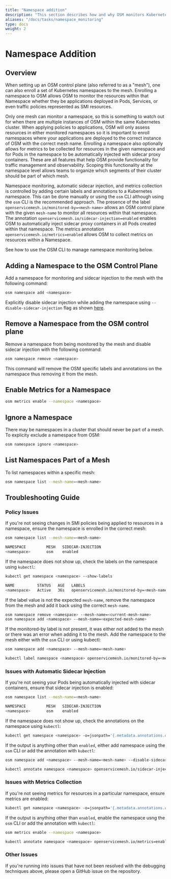 ```yaml
---
title: "Namespace addition"
description: "This section describes how and why OSM monitors Kubernetes namespaces"
aliases: "/docs/tasks/namespace_monitoring"
type: docs
weight: 2
---
```


# Namespace Addition

## Overview

When setting up an OSM control plane (also referred to as a "mesh"), one can also enroll a set of Kubernetes namespaces to the mesh. Enrolling a namespace to OSM allows OSM to monitor the resources within that Namespace whether they be applications deployed in Pods, Services, or even traffic policies represented as SMI resources.

Only one mesh can monitor a namespace, so this is something to watch out for when there are multiple instances of OSM within the same Kubernetes cluster. When applying policies to applications, OSM will only assess resources in either monitored namespaces so it is important to enroll namespaces where your applications are deployed to the correct instance of OSM with the correct mesh name.
Enrolling a namespace also optionally allows for metrics to be collected for resources in the given namespace and for Pods in the namespace to be automatically injected with sidecar proxy containers. These are all features that help OSM provide functionality for traffic management and observability. Scoping this functionality at the namespace level allows teams to organize which segments of
their cluster should be part of which mesh.

Namespace monitoring, automatic sidecar injection, and metrics collection is controlled by adding certain labels and annotations to a Kubernetes namespace. This can be done manually or using the `osm` CLI although using the `osm` CLI is the recommended approach. The presence of the label `openservicemesh.io/monitored-by=<mesh-name>` allows an OSM control plane with the given `mesh-name` to monitor
all resources within that namespace. The annotation `openservicemesh.io/sidecar-injection=enabled` enables OSM to automatically inject sidecar proxy containers in all Pods created within that namespace. The metrics annotation `openservicemesh.io/metrics=enabled` allows OSM to collect metrics on resources within a Namespace.

See how to use the OSM CLI to manage namespace monitoring below.

## Adding a Namespace to the OSM Control Plane

Add a namespace for monitoring and sidecar injection to the mesh with the following command:

```bash
osm namespace add <namespace>
```

Explicitly disable sidecar injection while adding the namespace using `--disable-sidecar-injection` flag as shown [here](/docs/guides/app_onboarding/sidecar_injection/#explicitly-disabling-automatic-sidecar-injection-on-namespaces).

## Remove a Namespace from the OSM control plane

Remove a namespace from being monitored by the mesh and disable sidecar injection with the following command:

```bash
osm namespace remove <namespace>
```

This command will remove the OSM specific labels and annotations on the namespace thus removing it from the mesh.

## Enable Metrics for a Namespace

```bash
osm metrics enable --namespace <namespace>
```

## Ignore a Namespace

There may be namespaces in a cluster that should never be part of a mesh. To explicity exclude a namespace from OSM:

```bash
osm namespace ignore <namespace>
```

## List Namespaces Part of a Mesh

To list namespaces within a specific mesh:

```bash
osm namespace list --mesh-name=<mesh-name>
```

## Troubleshooting Guide

### Policy Issues

If you're not seeing changes in SMI policies being applied to resources in a namespace, ensure the namespace is enrolled in the correct mesh:

```bash
osm namespace list --mesh-name=<mesh-name>

NAMESPACE         MESH   SIDECAR-INJECTION
<namespace>       osm    enabled
```

If the namespace does not show up, check the labels on the namespace using `kubectl`:

```bash
kubectl get namespace <namespace> --show-labels

NAME          STATUS   AGE   LABELS
<namespace>   Active   36s   openservicemesh.io/monitored-by=<mesh-name>
```

If the label value is not the expected `mesh-name`, remove the namespace from the mesh and add it back using the correct `mesh-name`.

```bash
osm namespace remove <namespace> --mesh-name=<current-mesh-name>
osm namespace add <namespace> --mesh-name=<expected-mesh-name>
```

If the monitored-by label is not present, it was either not added to the mesh or there was an error when adding it to the mesh.
Add the namespace to the mesh either with the `osm` CLI or using kubectl:

```bash
osm namespace add <namespace> --mesh-name=<mesh-name>
```

```bash
kubectl label namespace <namespace> openservicemesh.io/monitored-by=<mesh-name>
```

### Issues with Automatic Sidecar Injection

If you're not seeing your Pods being automatically injected with sidecar containers, ensure that sidecar injection is enabled:

```bash
osm namespace list --mesh-name=<mesh-name>

NAMESPACE         MESH   SIDECAR-INJECTION
<namespace>       osm    enabled
```

If the namespace does not show up, check the annotations on the namespace using `kubectl`:

```bash
kubectl get namespace <namespace> -o=jsonpath='{.metadata.annotations.openservicemesh\.io\/sidecar-injection}'
```

If the output is anything other than `enabled`, either add namespace using the `osm` CLI or add the annotation with `kubectl`:

```bash
osm namespace add <namespace> --mesh-name=<mesh-name> --disable-sidecar-injection=false
```

```bash
kubectl annotate namespace <namespace> openservicemesh.io/sidecar-injection=enabled --overwrite
```

### Issues with Metrics Collection

If you're not seeing metrics for resources in a particular namespace, ensure metrics are enabled:

```bash
kubectl get namespace <namespace> -o=jsonpath='{.metadata.annotations.openservicemesh\.io\/metrics}'
```

If the output is anything other than `enabled`, enable the namespace usng the `osm` CLI or add the annotation with `kubectl`:

```bash
osm metrics enable --namespace <namespace>
```

```bash
kubectl annotate namespace <namespace> openservicemesh.io/metrics=enabled --overwrite
```

### Other Issues

If you're running into issues that have not been resolved with the debugging techniques above, please open a GitHub issue on the repository.
